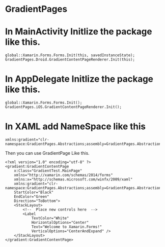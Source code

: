 # GradientPages

# In MainActivity Initlize the package like this.

```
global::Xamarin.Forms.Forms.Init(this, savedInstanceState);
GradientPages.Droid.GradientContentPageRenderer.Init(this);
```

# In AppDelegate Initlize the package like this.

```
global::Xamarin.Forms.Forms.Init();
GradientPages.iOS.GradientContentPageRenderer.Init();
```

# In XAML add NameSpace like this

```
xmlns:gradient="clr-namespace:GradientPages.Abstractions;assembly=GradientPages.Abstractions"
```

Then you can use GradientPage Like this.

```
<?xml version="1.0" encoding="utf-8" ?>
<gradient:GradientContentPage
    x:Class="GradientTest.MainPage"
    xmlns="http://xamarin.com/schemas/2014/forms"
    xmlns:x="http://schemas.microsoft.com/winfx/2009/xaml"
    xmlns:gradient="clr-namespace:GradientPages.Abstractions;assembly=GradientPages.Abstractions"
    StartColor="Black"
    EndColor="Green"
    Direction="ToBottom">
    <StackLayout>
        <!--  Place new controls here  -->
        <Label
            TextColor="White"
            HorizontalOptions="Center"
            Text="Welcome to Xamarin.Forms!"
            VerticalOptions="CenterAndExpand" />
    </StackLayout>
</gradient:GradientContentPage>
```
